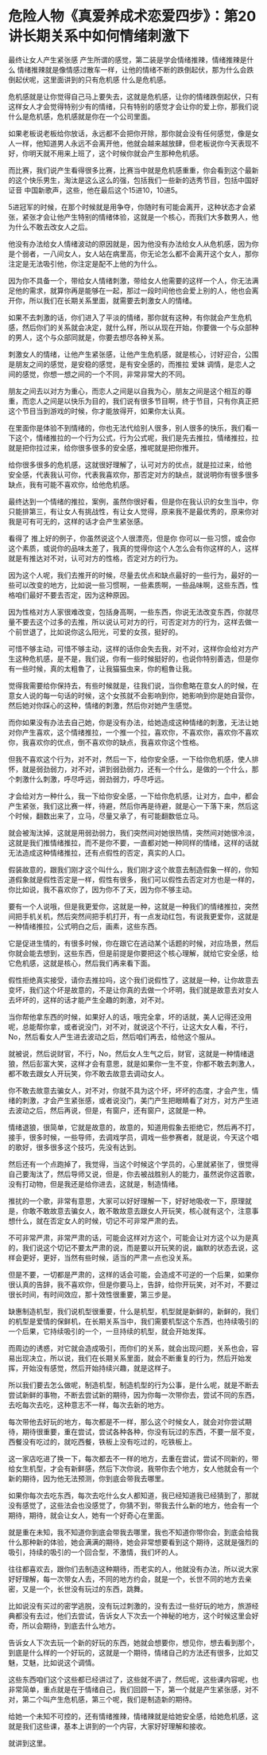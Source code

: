# 危险人物《真爱养成术恋爱四步》：第20讲长期关系中如何情绪刺激下

最终让女人产生紧张感 产生所谓的感觉，第二装是学会情绪推辣，情绪推辣是什么 情绪推辣就是像情感过散车一样，让他的情绪不断的跌倒起伏，那为什么会跌倒起伏呢，这里面讲到的只有危机感 什么是危机感。

危机感就是让你觉得自己马上要失去，这就是危机感，让你的情绪跌倒起伏，只有这样女人才会觉得特别少有的情绪，只有特别的感觉才会让你的爱上你，那我们说什么是危机感，危机感就是你在一个公司里面。

如果老板说老板给你放话，永远都不会把你开除，那你就会没有任何感觉，像是女人一样，他知道男人永远不会离开他，他就会越来越放肆，但老板说你今天表现不好，你明天就不用来上班了，这个时候你就会产生那种危机感。

而比赛，我们说产生看得很多比赛，比赛当中就是危机感重重，你会看到这个最新的这个快乐男生，淘汰是这么这么的强，包括我们一些新的选秀节目，包括中国好证音 中国新歌声，这些，他在最后这个15进10，10进5。

5进冠军的时候，在那个时候就是用争夺，你随时有可能会离开，这种状态才会紧张，紧张才会让他产生特别的情绪体验，这就是一个核心，而我们大多数男人，他为什么不敢去改女人之后。

他没有办法给女人情绪波动的原因就是，因为他没有办法给女人从危机感，因为你是个弱者，一八间女人，女人站在病里高，你无论怎么都不会离开这个女人，那你注定是无法吸引他，你注定是配不上他的为什么。

因为你不具备一个，带给女人情绪刺激，带给女人他需要的这样一个人，你无法满足他的需求，就算你再是能够在一起，那过一段时间他也会爱上别的人，他也会离开你，所以我们在长期关系里面，就需要去刺激女人的情绪。

如果不去刺激的话，你们进入了平淡的情绪，那你就有这种，有你就会产生危机感，然后你们的关系就会决定，就什么样，所以从现在开始，你要做一个与众部种的男人，这个与众部同就是，你要去想尽各种关系。

刺激女人的情绪，让他产生紧张感，让他产生危机感，就是核心，讨好迎合，公围是朋友之间的感觉，是安稳的感觉，是有安全感的，而推拉 爱妹 调情，是恋人之间的感觉，你想一想之间的一个不同，非常非常大的不同。

朋友之间去以对方为重心，而恋人之间是以自我为心，朋友之间是这个相互的尊重，而恋人之间是以快乐为目的，我们说有很多节目啊，终于节目，只有你真正把这个节目当到游戏的时候，你才能放得开，如果你太认真。

在里面你是体验不到情绪的，你也无法代给别人很多，别人很多的快乐，我们看一下这个，情绪推拉的一个行为公式，行为公式呢，我们是先去推拉，情绪推拉，拉就是把你拉过来，给你很多很多的安全感，推呢就是把你推开。

给你很多很多的危机感，这就很好理解了，认可对方的优点，就是拉过来，给他 安全感，代表我认可你，代表我喜欢你，那否定对方的缺点，就说明你有很多很多缺点，我有可能不喜欢你，给他危机感。

最终达到一个情绪的推拉，案例，虽然你很好看，但是你在我认识的女生当中，你只能排第三，有让女人有挑战性，有让女人觉得，原来我不是最优秀的，原来你对我是可有可无的，这样的话才会产生紧张感。

看得了 推上好的例子，你虽然说这个人很漂亮，但是你 你可以一些习惯，或会你这个素质，或说你的品味太差了，我真的觉得你这个人怎么会有你这样的人，这样就是有推达对不对，认可对方的性格，否定对方的行为。

因为这个人呢，我们去推开的时候，尽量去优点和缺点最好的一些行为，最好的一些可以改变的地方，比如说一些习惯啊，一些素质啊，一些品味啊，这些东西，性格咱们最好不要去否定，因为这种原因。

因为性格对方人家很难改变，包括身高啊，一些东西，你说无法改变东西，你就尽量不要去这个过多的去推，所以说认可对方的行，可否定对方的行为，这样去做一个前世退了，比如说你这么阳光，可爱的女孩，挺好的。

可惜不够主动，可惜不够主动，这样的话你会失去我，对不对，这样你会给对方产生这种危机感，是不是，我们说，你有一些时候挺好的，也说你特别善选，但是你有一些时候，真的太粗魯了，让我猫猫虫来，你的粗魯让我。

觉得我需要给你保持去，有些时候就是，往我们说，当你愈略在意女人的时候，在意女人说的每一句话的时候，这个女孩就不会影响到你，她影响到你是她自营你，然后她对你踩心的这种，情绪的刺激，然后你对她产生感觉。

而你如果没有办法去自己她，你是没有办法，给她造成这种情绪的刺激，无法让她对你产生喜欢，这个情绪推拉，一个推一个拉，喜欢你，不喜欢你，喜欢你不喜欢你，我喜欢你的优点，倒不喜欢你的缺点，我喜欢你这个性格。

但我不喜欢这个行为，对不对，然后一下，给你安全感，一下给你危机感，使人排怀，就是弱劲弱力，对不对，讲到弱劲弱力，还有一个什么，是做的一个什么，那个刺激什么刺激，呼尽呼远，弱劲弱力，呼尽呼远。

才会给对方一种什么，我一下给你安全感，一下给你危机感，让对方，血中，都会产生紧张，我们这比赛一样，待避，然后你再是待避，就是心一下落下来，然后这个时候，翻数出来了，立马，尽量又承了，有可能翻数低立马。

就会被淘汰掉，这就是用弱劲弱力，我们突然间对她很热情，突然间对她很冷淡，这就是我们推情绪推拉，而不是你不要，一直都对她一种同样的情绪，这样的话就无法造成这种情绪推拉，还有点假性的否定，真实的人口。

假装故意的，跟我们刚才这个叫什么，我们刚才这个故意去制造假象一样的，你知道假象就是假性否定是一样，假性有很多，我们可以假性去否定对方也是一样的，你比如说，我不喜欢你了，因为你不了天，因为你不够主动。

要有一个人说哦，但是我更爱你，这就是一种，这就是一种我们的情绪推拉，突然间把手机关机，然后突然间把手机打开，有一点发动红包，有说我更爱你，这就是一种情绪推拉，公式明白之后，画素，这些东西。

它是促进生情的，有很多时候，你在跟它在逃动某个话题的时候，对应场景，然后你就会能去想到，这些东西，但是前提是你要把这个核心理解，就给它安全感，给它危机感，这就是核心，然后我们再来看下面。

假性拒绝真实接受，请你去推拉吗，这个我们说假性了，这就是一种，让你故意去变坏，我们这个坏是故意的，不是让你真的去做一个坏明，我们就是故意去对女人去坏坏的，这样的话才能产生全趣的刺激，对不对。

当你帮他拿东西的时候，如果好人的话，哦完全拿，坏的话就，美人记得还没用呢，总能帮你拿，或者说没门，对不对，就说这个不行，让这大女人看，不行，No，然后看女人产生进去波动之后，然后咱们再去，给他这个服从。

就被说，然后说财官，不行，No，然后女人生气之后，财官，这就是一种情绪退狼，然后彭富大笑，这样才会有意思，就是如果你一生不变，你都不敢去刺激人，都不敢去跟女人开玩笑，你不敢去故意去调动女人。

你不敢去故意去骗女人，对不对，你就不具为这个坏，坏坏的态度，才会产生，情绪的刺激，才会产生紧张感，或者说没门，美门产生把眼睛看了对方，对方产生进去波动之后，然后再说，但是，有窗户，还有窗户，这就是一种。

情绪退狼，很简单，它就是故意的，故意的，知道用假象去拒绝它，然后再不打，接手，很多时候，一些导师，去调戏学员，调戏一些参赛者，就是说，今天这个唱的歌好，很多很多这个技巧，先没有达到。

然后还有一个点跑掉了，我觉得，当这个时候这个学员的，心里就紧张了，很觉得自己要淘汰了，然后导师又说，但是，你去被战胜别人的能力，虽然说你这首歌，没有打动物，但是我还是给你进去，这就是，制造情绪。

推扰的一个歌，非常有意思，大家可以好好理解一下，好好地吸收一下，原理就是，你敢不敢故意去骗女人，敢不敢故意去跟女人开玩笑，核心就有这个，注意事想什么，就在否定女人的时候，切记不可非常严肃的去。

不可非常严肃，非常严肃的话，可能会这样对方这个，可能会让对方这个以为是真的，我们说这个切记不要太严肃的说，而是要以开玩笑的说，幽默的状态去说，这样会更好，更好，当然有些时候，适当的严肃一点也没关系。

但是不要，一切都是严肃的，这样的话会可能，会造成不可逆的一个后果，如果你很认真的告辞，我不喜欢你，但是你要马上，告辞，给你开玩笑，对不对，不要过很长时间，有时间效应，那十效性很重要，第三步是。

缺惠制造机型，我们说机型很重要，什么是机型，机型就是新鲜的，新鲜的，我们的机型是爱情的保鲜机，在长期关系当中，我们需要机型这个东西，也持续吸引的一个后果，它持续吸引的一个，一旦持续的机型，就会开始发挥。

而周边的诱惑，对它就会造成吸引，而你们的关系，就会出现问题，关系也会，容易出现决立，所以说，我们在长期关系里面，就会不断重复的行为，然后开始发挥，开始没有感觉，然后开始持续兴趣，就是这样子。

所以我们要去怎么做呢，制造机型，制造机型的行为公事，是什么呢，就是不断去尝试新鲜的事物，不断去尝试新的期待，因为你每一次带你去，尝试不同的东西，去吃每次去吃，这种意志不一样，每次去新的地方。

每次带他去好玩的地方，每次都是不一样，那么这个时候女人，就会对你尝试期待，期待很重要，重在尝试，尝试各种各种，你没有玩过的东西，不要一层不变，西餐没有吃过的，就吃西餐，铁板上没有吃过的，吃铁板上。

这一家店吃进了换一下，每次都去不一样的地方，去重在尝试，尝试不同新的，带给女生机型，才会有新鲜感，然后下次你说，我带你去个地方，女人他就会有一个新的期待，因为他无法预测，你到底会带我去哪里。

如果你每次去吃东西，每次去吃什么女人都知道，我已经知道我已经猜到了，那就没有感觉了，这些法会也没感觉了，你猜不到，带我去什么新的地方，他会有一个期待，期待，就会让女人，她有一个好奇心在里面。

就是重在未知，我不知道你到底会带我去哪里，我也不知道你带你会，到底会给我什么那种新的体验，她会满满的期待，她会非常想要看到这个期待，这就是强烈的吸引，持续的吸引的一个回合型，不激情，我们坏的人。

往往都喜欢去，跟你们去制造这种期待，而老实的人，他就没有办法，所以说大家好好理解，每一次带女人去，不同的地方约会，就是一个，长世不同的地方去亲密，又是一个，长世没有玩过的东西，跳舞。

比如说没有买过的密学逃脱，没有玩过刺激的，没有去过一些好玩的地方，旅游经典都没有去过，他们去尝试，告诉女人下次去一个神秘的地方，这个时候这里会好奇，所以会期待，到底去什么地方。

告诉女人下次去玩一个新的好玩的东西，她就会想要你，想见你，想去看到那个，到底是什么样的一个好玩的，这就是一个期待，情绪自己的方法还有很多，比如艾魅，艾魅，比如说这个调情。

这些东西咱们这个这些都已经讲过了，这些就不讲了，然后呢，这些课内容呢，也非常简单，重点就是在于情绪自己，我们回顾一下，第一个就是产生紧张感，对不对，第二个叫产生危机感，第三个呢，我们是制造新的期待。

给她一个未知不可控的，还有情绪推辣，情绪辣就是给她安全感，给她危机感，这就是我们这些课，基本上讲到的一个内容，大家好好理解和接收。

就讲到这里。